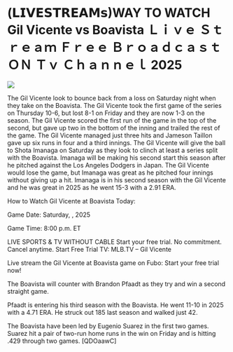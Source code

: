 # (𝗟𝗜𝗩𝗘𝗦𝗧𝗥𝗘𝗔𝗠𝘀)WAY TO WATCH Gil Vicente vs Boavista Ｌｉｖｅ Ｓｔｒｅａｍ Ｆｒｅｅ Ｂｒｏａｄｃａｓｔ ＯＮ Ｔｖ Ｃｈａｎｎｅｌ  2025  
  
  
[![](https://i.imgur.com/qSNzIqt.png)](https://movie.rssnews.media/dbjoyKI.php)  
  
The Gil Vicente look to bounce back from a loss on Saturday night when they take on the Boavista. The Gil Vicente took the first game of the series on Thursday 10-6, but lost 8-1 on Friday and they are now 1-3 on the season. The Gil Vicente scored the first run of the game in the top of the second, but gave up two in the bottom of the inning and trailed the rest of the game. The Gil Vicente managed just three hits and Jameson Taillon gave up six runs in four and a third innings. The Gil Vicente will give the ball to Shota Imanaga on Saturday as they look to clinch at least a series split with the Boavista. Imanaga will be making his second start this season after he pitched against the Los Angeles Dodgers in Japan. The Gil Vicente would lose the game, but Imanaga was great as he pitched four innings without giving up a hit. Imanaga is in his second season with the Gil Vicente and he was great in 2025 as he went 15-3 with a 2.91 ERA.

How to Watch Gil Vicente at Boavista Today:

Game Date: Saturday, , 2025

Game Time: 8:00 p.m. ET

LIVE SPORTS & TV WITHOUT CABLE
Start your free trial. No commitment. Cancel anytime.
Start Free Trial
TV: MLB.TV – Gil Vicente

Live stream the Gil Vicente at Boavista game on Fubo: Start your free trial now!

The Boavista will counter with Brandon Pfaadt as they try and win a second straight game.

Pfaadt is entering his third season with the Boavista. He went 11-10 in 2025 with a 4.71 ERA. He struck out 185 last season and walked just 42.

The Boavista have been led by Eugenio Suarez in the first two games. Suarez hit a pair of two-run home runs in the win on Friday and is hitting .429 through two games. [QDOaawC]